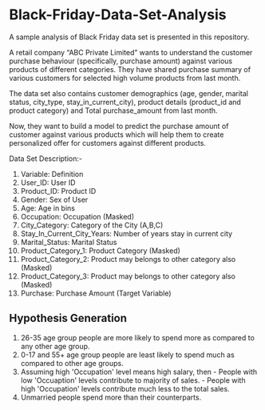 # Black-Friday-Data-Set-Analysis
A sample analysis of Black Friday data set is presented in this repository.

A retail company “ABC Private Limited” wants to understand the customer purchase behaviour (specifically, purchase amount) against various products of different categories. They have shared purchase summary of various customers for selected high volume products from last month.

The data set also contains customer demographics (age, gender, marital status, city_type, stay_in_current_city), product details (product_id and product category) and Total purchase_amount from last month.

Now, they want to build a model to predict the purchase amount of customer against various products which will help them to create personalized offer for customers against different products.

Data Set Description:-
  1) Variable: Definition
  2) User_ID: User ID
  3) Product_ID: Product ID
  4) Gender: Sex of User
  5) Age: Age in bins
  6) Occupation: Occupation (Masked)
  7) City_Category: Category of the City (A,B,C)
  8) Stay_In_Current_City_Years: Number of years stay in current city
  9) Marital_Status: Marital Status
  10) Product_Category_1: Product Category (Masked)
  11) Product_Category_2: Product may belongs to other category also (Masked)
  12) Product_Category_3: Product may belongs to other category also (Masked)
  13) Purchase: Purchase Amount (Target Variable)

## Hypothesis Generation
  1) 26-35 age group people are more likely to spend more as compared to any other age group.
  2) 0-17 and 55+ age group people are least likely to spend much as compared to other age groups.
  3) Assuming high 'Occupation' level means high salary, then
    - People with low 'Occuaption' levels contribute to majority of sales.
    - People with high 'Occupation' levels contribute much less to the total sales.
  4) Unmarried people spend more than their counterparts.
